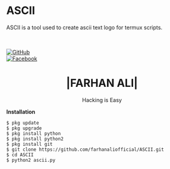 # ASCII
ASCII is a tool used to create ascii text logo for termux scripts.

</br><br>
[![GitHub](https://img.shields.io/badge/GitHub-Farhan%20Ali-blue)](https://github.com/farhanaliofficial/)<br>
[![Facebook](https://img.shields.io/badge/Facebook-Farhan%20Ali-blue)](https://www.facebook.com/farhanaliofficials)


<h1 align="center"> |FARHAN ALI|</h1>
<p align="center">
      Hacking is Easy
</p>






<b>Installation</b>
```
$ pkg update
$ pkg upgrade
$ pkg install python
$ pkg install python2
$ pkg install git
$ git clone https://github.com/farhanaliofficial/ASCII.git
$ cd ASCII
$ python2 ascii.py
```
